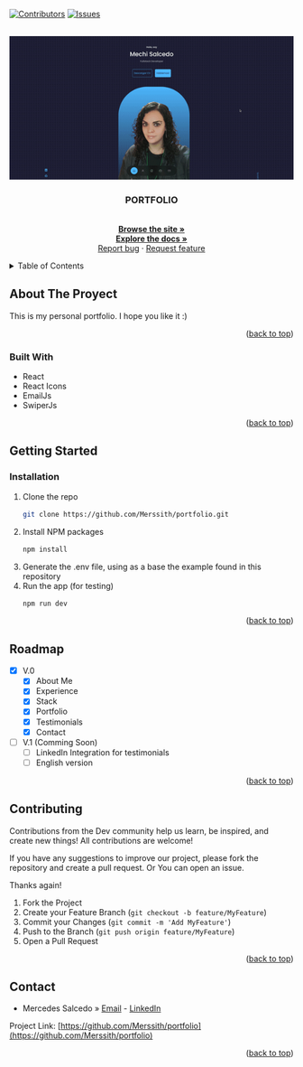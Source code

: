 <a name="readme-top"></a>
[![Contributors][contributors-shield]][contributors-url]
[![Issues][issues-shield]][issues-url]

<!-- PROJECT LOGO -->
<br />
<div align="center">
  <a href="https://github.com/Merssith/portfolio">
    <img src="src/assets/demo.gif" alt="demo" width="600">
  </a>

<h3 align="center">PORTFOLIO</h3>

  <p align="center">
    <br />
    <a href="https://www.mechisalcedo.com"><strong>Browse the site »</strong></a>
    <br />
    <a href="https://github.com/Merssith/portfolio"><strong>Explore the docs »</strong></a>
    <br />
    <a href="https://github.com/Merssith/portfolio/issues">Report bug</a>
    ·
    <a href="https://github.com/Merssith/portfolio/issues">Request feature</a>
  </p>
</div>

<!-- TABLE OF CONTENTS -->
<details>
  <summary>Table of Contents</summary>
  <ol>
    <li>
      <a href="#about-the-proyect">About The Project</a>
      <ul>
        <li><a href="#built-with">Built With</a></li>
      </ul>
    </li>
    <li>
      <a href="#getting-started">Getting Started</a>
      <ul>
        <li><a href="#installation">Installation</a></li>
      </ul>
    </li>
    <li><a href="#roadmap">Roadmap</a></li>
    <li><a href="#contributing">Contributing</a></li>
    <li><a href="#contact">Contact</a></li>
  </ol>
</details>

<!-- ABOUT THE PROJECT -->

## About The Proyect

<!-- <p align="center"><img src="utils/images/project.png" alt="Proyect" width="100%"></p> -->

This is my personal portfolio. I hope you like it :) 

<p align="right">(<a href="#readme-top">back to top</a>)</p>

### Built With

- React
- React Icons
- EmailJs
- SwiperJs

<p align="right">(<a href="#readme-top">back to top</a>)</p>

<!-- GETTING STARTED -->

## Getting Started

### Installation

1. Clone the repo
   ```sh
   git clone https://github.com/Merssith/portfolio.git
   ```
2. Install NPM packages
   ```sh
   npm install
   ```
3. Generate the .env file, using as a base the example found in this repository
4. Run the app (for testing)
   ```sh
   npm run dev
   ```

<p align="right">(<a href="#readme-top">back to top</a>)</p>

<!-- ROADMAP -->

## Roadmap

- [x] V.0
  - [x] About Me
  - [x] Experience
  - [x] Stack
  - [x] Portfolio
  - [x] Testimonials
  - [x] Contact
- [ ] V.1 (Comming Soon)
  - [ ] LinkedIn Integration for testimonials
  - [ ] English version

<p align="right">(<a href="#readme-top">back to top</a>)</p>

<!-- CONTRIBUTING -->

## Contributing

<p>Contributions from the Dev community help us learn, be inspired, and create new things! All contributions are welcome!</p>
<p>If you have any suggestions to improve our project, please fork the repository and create a pull request. Or You can open an issue.</p>
<p>Thanks again!</p>

1. Fork the Project
2. Create your Feature Branch (`git checkout -b feature/MyFeature`)
3. Commit your Changes (`git commit -m 'Add MyFeature'`)
4. Push to the Branch (`git push origin feature/MyFeature`)
5. Open a Pull Request

<p align="right">(<a href="#readme-top">back to top</a>)</p>

<!-- CONTACT -->

## Contact

- Mercedes Salcedo » [Email](mailto:mercedes.salcedo1989@gmail.com) - [LinkedIn](https://www.linkedin.com/in/mercedessalcedojobs/)

Project Link: [https://github.com/Merssith/portfolio](https://github.com/Merssith/portfolio)

<p align="right">(<a href="#readme-top">back to top</a>)</p>

[contributors-shield]: https://img.shields.io/github/contributors/Merssith/portfolio.svg?style=for-the-badge
[contributors-url]: https://github.com/Merssith/portfolio/graphs/contributors
[issues-shield]: https://img.shields.io/github/issues/Merssith/portfolio.svg?style=for-the-badge
[issues-url]: https://github.com/Merssith/portfolio/issues
